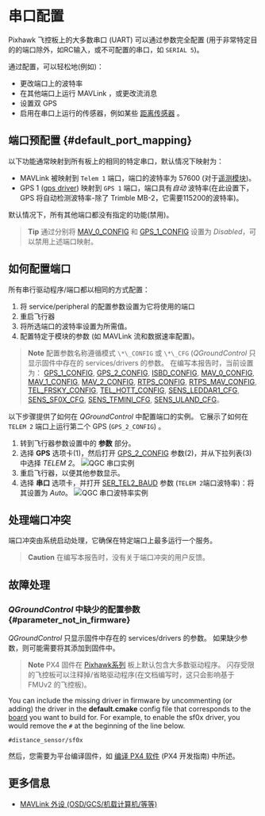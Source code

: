 # 串口配置

Pixhawk 飞控板上的大多数串口 (UART) 可以通过参数完全配置 (用于非常特定目的的端口除外，如RC输入，或不可配置的串口，如 `SERIAL 5`)。

通过配置，可以轻松地(例如)：

* 更改端口上的波特率
* 在其他端口上运行 MAVLink ，或更改流消息
* 设置双 GPS
* 启用在串口上运行的传感器，例如某些 [距离传感器](../sensor/rangefinders.md) 。

## 端口预配置 {#default_port_mapping}

以下功能通常映射到所有板上的相同的特定串口，默认情况下映射为：

* MAVLink 被映射到 `Telem 1` 端口，端口的波特率为 57600 (对于[遥测模块](../telemetry/README.md))。
* GPS 1 ([gps driver](https://dev.px4.io/en/middleware/modules_driver.html#gps)) 映射到 `GPS 1` 端口，端口具有*自动* 波特率(在此设置下，GPS 将自动检测波特率-除了 Trimble MB-2，它需要115200的波特率)。

默认情况下，所有其他端口都没有指定的功能(禁用)。

> **Tip** 通过分别将 [MAV_0_CONFIG](../advanced_config/parameter_reference.md#MAV_0_CONFIG) 和 [GPS_1_CONFIG](../advanced_config/parameter_reference.md#GPS_1_CONFIG) 设置为 *Disabled*，可以禁用上述端口映射。

## 如何配置端口

所有串行驱动程序/端口都以相同的方式配置：

1. 将 service/peripheral 的配置参数设置为它将使用的端口
2. 重启飞行器
3. 将所选端口的波特率设置为所需值。
4. 配置特定于模块的参数 (如 MAVLink 流和数据速率配置)。

> **Note** 配置参数名称遵循模式 `\*\_CONFIG` 或 `\*\_CFG` (*QGroundControl* 只显示固件中存在的 services/drivers 的参数。 在编写本报告时，当前设置为： [GPS_1_CONFIG](../advanced_config/parameter_reference.md#GPS_1_CONFIG), [GPS_2_CONFIG](../advanced_config/parameter_reference.md#GPS_2_CONFIG), [ISBD_CONFIG](../advanced_config/parameter_reference.md#ISBD_CONFIG), [MAV_0_CONFIG](../advanced_config/parameter_reference.md#MAV_0_CONFIG), [MAV_1_CONFIG](../advanced_config/parameter_reference.md#MAV_1_CONFIG), [MAV_2_CONFIG](../advanced_config/parameter_reference.md#MAV_2_CONFIG), [RTPS_CONFIG](../advanced_config/parameter_reference.md#RTPS_CONFIG), [RTPS_MAV_CONFIG](../advanced_config/parameter_reference.md#RTPS_MAV_CONFIG), [TEL_FRSKY_CONFIG](../advanced_config/parameter_reference.md#TEL_FRSKY_CONFIG), [TEL_HOTT_CONFIG](../advanced_config/parameter_reference.md#TEL_HOTT_CONFIG), [SENS_LEDDAR1_CFG](../advanced_config/parameter_reference.md#SENS_LEDDAR1_CFG), [SENS_SF0X_CFG](../advanced_config/parameter_reference.md#SENS_SF0X_CFG), [SENS_TFMINI_CFG](../advanced_config/parameter_reference.md#SENS_TFMINI_CFG), [SENS_ULAND_CFG](../advanced_config/parameter_reference.md#SENS_ULAND_CFG)。

以下步骤提供了如何在 *QGroundControl* 中配置端口的实例。 它展示了如何在 `TELEM 2` 端口上运行第二个 GPS (`GPS_2_CONFIG`) 。

1. 转到飞行器参数设置中的 **参数** 部分。
2. 选择 **GPS** 选项卡(1)，然后打开 [GPS_2_CONFIG](../advanced_config/parameter_reference.md#GPS_2_CONFIG) 参数(2)，并从下拉列表(3) 中选择 *TELEM 2*。 ![QGC 串口实例](../../assets/peripherals/qgc_serial_config_example.png)
3. 重启飞行器，以便其他参数显示。
4. 选择 **串口** 选项卡，并打开 [SER_TEL2_BAUD](../advanced_config/parameter_reference.md#SER_TEL2_BAUD) 参数 (`TELEM 2`端口波特率)：将其设置为 *Auto*。 ![QGC 串口波特率实例](../../assets/peripherals/qgc_serial_baudrate_example.png)

## 处理端口冲突

端口冲突由系统启动处理，它确保在特定端口上最多运行一个服务。

> **Caution** 在编写本报告时，没有关于端口冲突的用户反馈。

## 故障处理

### *QGroundControl* 中缺少的配置参数 {#parameter_not_in_firmware}

*QGroundControl* 只显示固件中存在的 services/drivers 的参数。 如果缺少参数，则可能需要将其添加到固件中。

> **Note** PX4 固件在 [Pixhawk系列](../flight_controller/pixhawk_series.md) 板上默认包含大多数驱动程序。 闪存受限的飞控板可以注释掉/省略驱动程序(在文档编写时，这只会影响基于 FMUv2 的飞控板)。

You can include the missing driver in firmware by uncommenting (or adding) the driver in the **default.cmake** config file that corresponds to the [board](https://github.com/PX4/Firmware/tree/master/boards/px4) you want to build for. For example, to enable the sf0x driver, you would remove the `#` at the beginning of the line below.

    #distance_sensor/sf0x
    

然后，您需要为平台编译固件，如 [编译 PX4 软件](https://dev.px4.io/en/setup/building_px4.html) (PX4 开发指南) 中所述。

## 更多信息

* [MAVLink 外设 (OSD/GCS/机载计算机/等等)](../peripherals/mavlink_peripherals.md)